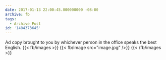```yaml
---
date: 2017-01-13 22:00:45.000000000 -08:00
archive: fb
tags: 
  - Archive Post
id: '1484373645'
---
```


Ad copy brought to you by whichever person in the office speaks the best English.
{{< fb/images >}}
{{< fb/image src="image.jpg" />}}
{{< /fb/images >}}
